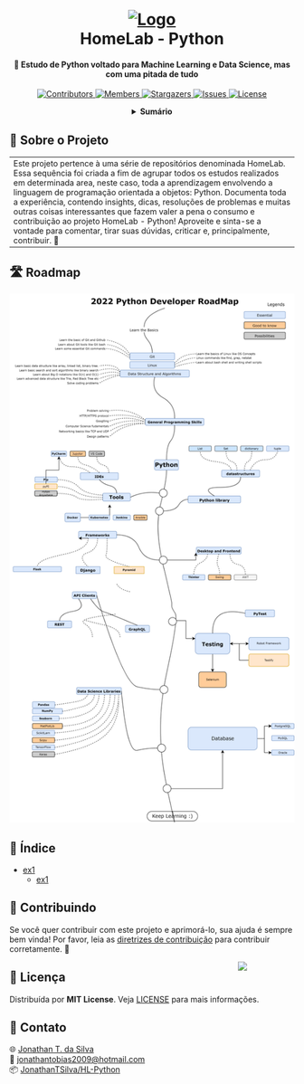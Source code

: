 <!-- LOGO DO PROJETO -->
<h1 align="center">
  <br>
  <a href="https://github.com/JonathanTSilva/HL-Python"><img src="https://cdn.rebrickable.com/media/thumbs/mocs/moc-91667.jpg/1000x800.jpg" alt="Logo" width="200"></a>
  <br>
  HomeLab - Python
  <br>
</h1>

<h4 align="center">
  
🐍 Estudo de Python voltado para Machine Learning e Data Science, mas com uma pitada de tudo
  
</h4>

<!-- SHIELDS DO PROJETO -->
<p align="center">
  <a href="https://github.com/JonathanTSilva/HL-Python/graphs/contributors">
    <img src="https://img.shields.io/github/contributors/JonathanTSilva/HL-Python.svg?style=flat" alt="Contributors">
  </a>
  <a href="https://github.com/JonathanTSilva/HL-Python/network/members">
    <img src="https://img.shields.io/github/forks/JonathanTSilva/HL-Python.svg?style=flat" alt="Members">
  </a>
  <a href="https://github.com/JonathanTSilva/HL-Python/stargazers">
    <img src="https://img.shields.io/github/stars/JonathanTSilva/HL-Python.svg?style=flat" alt="Stargazers">
  </a>
  <a href="https://github.com/JonathanTSilva/HL-Python/issues">
    <img src="https://img.shields.io/github/issues/JonathanTSilva/HL-Python.svg?style=flat" alt="Issues">
  </a>
  <a href="https://github.com/JonathanTSilva/HL-Python/blob/main/LICENSE">
    <img src="https://img.shields.io/github/license/JonathanTSilva/HL-Python.svg?style=flat" alt="License">
  </a>
</p>

<!-- SUMÁRIO -->
<details close="close" align="center">
  <summary><b>Sumário</b></summary>
    <a href="#sobre-o-projeto">Sobre o Projeto</a> |
    <a href="#índice">Índice</a> |
    <a href="#contribuindo">Contribuindo</a> |
    <a href="#licença">Licença</a> |
    <a href="#contato">Contato</a> |
    <a href="#"></a>
</details>

<!-- CORPO-->
## 📃 Sobre o Projeto

<table>
  <tr>
    <td>
      Este projeto pertence à uma série de repositórios denominada HomeLab. Essa sequência foi criada a fim de agrupar todos os estudos realizados em determinada area, neste caso, toda a aprendizagem envolvendo a linguagem de programação orientada a objetos: Python. Documenta toda a experiência, contendo insights, dicas, resoluções de problemas e muitas outras coisas interessantes que fazem valer a pena o consumo e contribuição ao projeto HomeLab - Python! Aproveite e sinta-se a vontade para comentar, tirar suas dúvidas, criticar e, principalmente, contribuir. 🐍
    </td>
  </tr>
</table>

## 🛣️ Roadmap

![python_roadmap][A]

## 🔎 Índice

- [ex1](https://github.com/JonathanTSilva)
  - [ex1](https://github.com/JonathanTSilva)

## 🤝 Contribuindo

Se você quer contribuir com este projeto e aprimorá-lo, sua ajuda é sempre bem vinda! Por favor, leia as [diretrizes de contribuição][1] para contribuir corretamente. :tada:

<!-- LICENÇA -->
<a href="https://github.com/JonathanTSilva/HL-Python/blob/main/LICENSE"><img width="100px" src="https://miro.medium.com/max/886/1*C87EjxGeMPrkTuVRVWVg4w.png" align="right" /></a>

## 📝 Licença

Distribuída por **MIT License**. Veja [LICENSE][2] para mais informações.

## 📧 Contato

:globe_with_meridians: [Jonathan T. da Silva][3] <br>
:email: jonathantobias2009@hotmail.com <br>
:package: [JonathanTSilva/HL-Python][4]

<!-- MARKDOWN LINKS>
<!-- SITES -->
[1]: https://github.com/JonathanTSilva/HL-Python/blob/main/Docs/CONTRIBUTING.md
[2]: https://github.com/JonathanTSilva/HL-Python/blob/main/LICENSE
[3]: https://www.linkedin.com/in/JonathanTSilva/
[4]: https://github.com/JonathanTSilva/HL-Python

<!-- IMAGENS -->
[A]: /Images/python-roadmap.png
